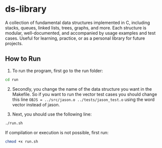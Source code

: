 # ds-library
A collection of fundamental data structures implemented in C, including stacks, queues, linked lists, trees, graphs, and more. Each structure is modular, well-documented, and accompanied by usage examples and test cases. Useful for learning, practice, or as a personal library for future projects.

## How to Run

1) To run the program, first go to the run folder:
```sh
cd run
```

2) Secondly, you change the name of the data structure you want in the Makefile. So if you want to run the vector test cases you should change this line `OBJS = ../src/jason.o ../tests/jason_test.o` using the word vector instead of jason.

3) Next, you should use the following line:
```sh
./run.sh
```
If compilation or execution is not possible, first run:
```sh
chmod +x run.sh
```
